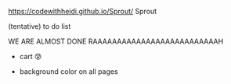 https://codewithheidi.github.io/Sprout/ Sprout

(tentative) to do list 

WE ARE ALMOST DONE RAAAAAAAAAAAAAAAAAAAAAAAAAAH

- cart 😰

- background color on all pages

